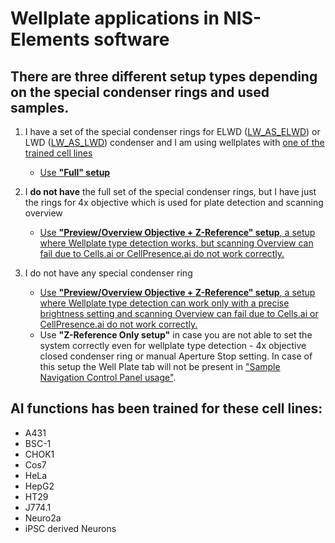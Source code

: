 # Wellplate applications in NIS-Elements software

## There are three different setup types depending on the special condenser rings and used samples.

1. I have a set of the special condenser rings for ELWD ([LW_AS_ELWD](LW_AS_ELWD.md)) or LWD ([LW_AS_LWD](LW_AS_LWD.md)) condenser and I am using wellplates with [one of the trained cell lines](#ai-functions-has-been-trained-for-these-cell-lines)
   - [Use **"Full" setup**](system_setup_full.md)  
         
2. I **do not have** the full set of the special condenser rings, but I have just the rings for 4x objective which is used for plate detection and scanning overview     
   - [Use **"Preview/Overview Objective + Z-Reference" setup**, a setup where Wellplate type detection works, but scanning Overview can fail due to Cells.ai or CellPresence.ai do not work correctly.](system_setup_overview_objective.md)  
  
3. I do not have any special condenser ring
   - [Use **"Preview/Overview Objective + Z-Reference" setup**, a setup where Wellplate type detection can work only with a precise brightness setting and scanning Overview can fail due to Cells.ai or CellPresence.ai do not work correctly.](system_setup_overview_objective.md)  
   - Use **"Z-Reference Only setup"** in case you are not able to set the system correctly even for wellplate type detection - 4x objective closed condenser ring or manual Aperture Stop setting. In case of this setup the Well Plate tab will not be present in ["Sample Navigation Control Panel usage"](sample_navigation.md).


## AI functions has been trained for these cell lines:  
- A431
- BSC-1
- CHOK1
- Cos7
- HeLa
- HepG2
- HT29
- J774.1
- Neuro2a
- iPSC derived Neurons

<!--
# Other documents

A. [Sample Navigation Control Panel usage.](sample_navigation.md)

B. [How to use the built-in functions in your custom Jobs.](jobtasks_usage.md)
-->